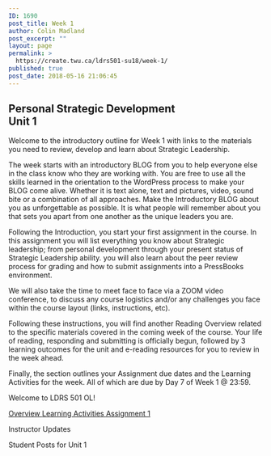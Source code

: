 ```yaml
---
ID: 1690
post_title: Week 1
author: Colin Madland
post_excerpt: ""
layout: page
permalink: >
  https://create.twu.ca/ldrs501-su18/week-1/
published: true
post_date: 2018-05-16 21:06:45
---
```

<!--themify_builder_static-->

<h2>Personal Strategic Development<br/>Unit 1</h2>

Welcome to the introductory outline for Week 1 with links to the materials you need to review, develop and learn about Strategic Leadership.</p>

The week starts with an introductory BLOG from you to help everyone else in the class know who they are working with. You are free to use all the skills learned in the orientation to the WordPress process to make your BLOG come alive. Whether it is text alone, text and pictures, video, sound bite or a combination of all approaches. Make the Introductory BLOG about you as unforgettable as possible. It is what people will remember about you that sets you apart from one another as the unique leaders you are.

Following the Introduction, you start your first assignment in the course. In this assignment you will list everything you know about Strategic leadership; from personal development through your present status of Strategic Leadership ability. you will also learn about the peer review process for grading and how to submit assignments into a PressBooks environment.

We will also take the time to meet face to face via a ZOOM video conference, to discuss any course logistics and/or any challenges you face within the course layout (links, instructions, etc).

Following these instructions, you will find another Reading Overview related to the specific materials covered in the coming week of the course. Your life of reading, responding and submitting is officially begun, followed by 3 learning outcomes for the unit and e-reading resources for you to review in the week ahead.

Finally, the section outlines your Assignment due dates and the Learning Activities for the week. All of which are due by Day 7 of Week 1 @ 23:59.

Welcome to LDRS 501 OL!

<a href="https://create.twu.ca/ldrs501-su18/unit-1/"> Overview </a> <a href="https://create.twu.ca/ldrs501-su18/unit-1-learning-activities/"> Learning Activities </a> <a href="https://create.twu.ca/ldrs501-su18/assignment-1"> Assignment 1 </a>

Instructor Updates

Student Posts for Unit 1<!--/themify_builder_static-->